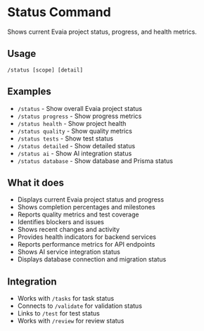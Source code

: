 # Status Command

Shows current Evaia project status, progress, and health metrics.

## Usage
`/status [scope] [detail]`

## Examples
- `/status` - Show overall Evaia project status
- `/status progress` - Show progress metrics
- `/status health` - Show project health
- `/status quality` - Show quality metrics
- `/status tests` - Show test status
- `/status detailed` - Show detailed status
- `/status ai` - Show AI integration status
- `/status database` - Show database and Prisma status

## What it does
- Displays current Evaia project status and progress
- Shows completion percentages and milestones
- Reports quality metrics and test coverage
- Identifies blockers and issues
- Shows recent changes and activity
- Provides health indicators for backend services
- Reports performance metrics for API endpoints
- Shows AI service integration status
- Displays database connection and migration status

## Integration
- Works with `/tasks` for task status
- Connects to `/validate` for validation status
- Links to `/test` for test status
- Works with `/review` for review status
